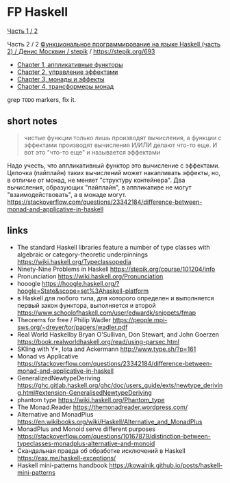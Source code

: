 # FP Haskell

[Часть 1 / 2](https://github.com/vasnake/fp_haskell-c1)

Часть 2 / 2
[Функциональное программирование на языке Haskell (часть 2) / Денис Москвин / stepik](https://stepik.org/course/693/syllabus) /
https://stepik.org/693

- [Chapter 1, аппликативные функторы](./chapter1.md)
- [Chapter 2, управление эффектами](./chapter2.md)
- [Chapter 3, монады и эффекты](./chapter3.md)
- [Chapter 4, трансформеры монад](./chapter4.md)

grep `TODO` markers, fix it.

## short notes

> чистые функции только лишь производят вычисления, а функции с эффектами
производят вычисления И/ИЛИ делают что-то еще. И вот это "что-то еще" и называется эффектами

Надо учесть, что аппликативный функтор это вычисление с эффектами.
Цепочка (пайплайн) таких вычислений может накапливать эффекты, но, в отличие от монад, не меняет "структуру контейнера".
Два вычисления, образующих "пайплайн", в аппликативе не могут "взаимодействовать", а в монаде могут.
https://stackoverflow.com/questions/23342184/difference-between-monad-and-applicative-in-haskell

## links

- The standard Haskell libraries feature a number of type classes with algebraic or category-theoretic underpinnings https://wiki.haskell.org/Typeclassopedia
- Ninety-Nine Problems in Haskell https://stepik.org/course/101204/info
- Pronunciation https://wiki.haskell.org/Pronunciation
- hooogle https://hoogle.haskell.org/?hoogle=State&scope=set%3Ahaskell-platform
- в Haskell для любого типа, для которого определен и выполняется первый закон функтора, выполняется и второй https://www.schoolofhaskell.com/user/edwardk/snippets/fmap
- Theorems for free / Philip Wadler https://people.mpi-sws.org/~dreyer/tor/papers/wadler.pdf
- Real World Haskellby Bryan O'Sullivan, Don Stewart, and John Goerzen https://book.realworldhaskell.org/read/using-parsec.html
- SKIing with Y*, Iota and Ackermann http://www.type.sh/?p=161
- Monad vs Applicative https://stackoverflow.com/questions/23342184/difference-between-monad-and-applicative-in-haskell
- GeneralizedNewtypeDeriving https://ghc.gitlab.haskell.org/ghc/doc/users_guide/exts/newtype_deriving.html#extension-GeneralisedNewtypeDeriving
- phantom type https://wiki.haskell.org/Phantom_type
- The Monad.Reader https://themonadreader.wordpress.com/
- Alternative and MonadPlus https://en.wikibooks.org/wiki/Haskell/Alternative_and_MonadPlus
- MonadPlus and Monoid serve different purposes https://stackoverflow.com/questions/10167879/distinction-between-typeclasses-monadplus-alternative-and-monoid
- Скандальная правда об обработке исключений в Haskell https://eax.me/haskell-exceptions/
- Haskell mini-patterns handbook https://kowainik.github.io/posts/haskell-mini-patterns
